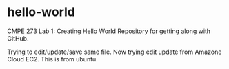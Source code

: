 hello-world
===========

CMPE 273 Lab 1: Creating Hello World Repository for getting along with GitHub.

Trying to edit/update/save same file.
Now trying edit update from Amazone Cloud EC2.
This is from ubuntu
